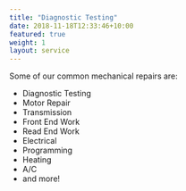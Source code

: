 ```yaml
---
title: "Diagnostic Testing"
date: 2018-11-18T12:33:46+10:00
featured: true
weight: 1
layout: service
---
```


Some of our common mechanical repairs are:

* Diagnostic Testing
* Motor Repair
* Transmission
* Front End Work
* Read End Work
* Electrical
* Programming
* Heating
* A/C
* and more!



